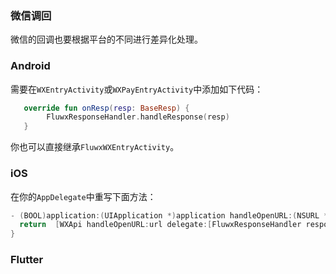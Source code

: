 ### 微信调回
微信的回调也要根据平台的不同进行差异化处理。

### Android
需要在`WXEntryActivity`或`WXPayEntryActivity`中添加如下代码：
```kotlin
   override fun onResp(resp: BaseResp) {
        FluwxResponseHandler.handleResponse(resp)
   }
```
你也可以直接继承`FluwxWXEntryActivity`。

### iOS
在你的`AppDelegate`中重写下面方法：
```objective-c
- (BOOL)application:(UIApplication *)application handleOpenURL:(NSURL *)url {
  return  [WXApi handleOpenURL:url delegate:[FluwxResponseHandler responseHandler]];
}

```

### Flutter